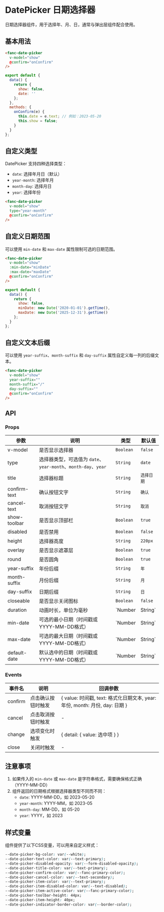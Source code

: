 # DatePicker 日期选择器

日期选择器组件，用于选择年、月、日，通常与弹出层组件配合使用。

## 基本用法

```html
<fanc-date-picker
  v-model="show"
  @confirm="onConfirm"
/>
```

```js
export default {
  data() {
    return {
      show: false,
      date: ''
    };
  },
  methods: {
    onConfirm(e) {
      this.date = e.text; // 例如：2023-05-20
      this.show = false;
    }
  }
};
```

## 自定义类型

DatePicker 支持四种选择类型：

- `date`: 选择年月日（默认）
- `year-month`: 选择年月
- `month-day`: 选择月日
- `year`: 选择年份

```html
<fanc-date-picker
  v-model="show"
  type="year-month"
  @confirm="onConfirm"
/>
```

## 自定义日期范围

可以使用 `min-date` 和 `max-date` 属性限制可选的日期范围。

```html
<fanc-date-picker
  v-model="show"
  :min-date="minDate"
  :max-date="maxDate"
  @confirm="onConfirm"
/>
```

```js
export default {
  data() {
    return {
      show: false,
      minDate: new Date('2020-01-01').getTime(),
      maxDate: new Date('2025-12-31').getTime()
    };
  }
};
```

## 自定义文本后缀

可以使用 `year-suffix`、`month-suffix` 和 `day-suffix` 属性自定义每一列的后缀文本。

```html
<fanc-date-picker
  v-model="show"
  year-suffix=""
  month-suffix="/"
  day-suffix=""
  @confirm="onConfirm"
/>
```

## API

### Props

| 参数 | 说明 | 类型 | 默认值 |
| --- | --- | --- | --- |
| v-model | 是否显示选择器 | `Boolean` | `false` |
| type | 选择器类型，可选值为 `date`、`year-month`、`month-day`、`year` | `String` | `date` |
| title | 选择器标题 | `String` | `选择日期` |
| confirm-text | 确认按钮文字 | `String` | `确认` |
| cancel-text | 取消按钮文字 | `String` | `取消` |
| show-toolbar | 是否显示顶部栏 | `Boolean` | `true` |
| disabled | 是否禁用 | `Boolean` | `false` |
| height | 选择器高度 | `String` | `220px` |
| overlay | 是否显示遮罩层 | `Boolean` | `true` |
| round | 是否圆角 | `Boolean` | `true` |
| year-suffix | 年份后缀 | `String` | `年` |
| month-suffix | 月份后缀 | `String` | `月` |
| day-suffix | 日期后缀 | `String` | `日` |
| closeable | 是否显示关闭图标 | `Boolean` | `false` |
| duration | 动画时长，单位为毫秒 | `Number|String` | `300` |
| min-date | 可选的最小日期（时间戳或YYYY-MM-DD格式） | `Number|String` | 十年前 |
| max-date | 可选的最大日期（时间戳或YYYY-MM-DD格式） | `Number|String` | 十年后 |
| default-date | 默认选中的日期（时间戳或YYYY-MM-DD格式） | `Number|String` | 当前日期 |

### Events

| 事件名 | 说明 | 回调参数 |
| --- | --- | --- |
| confirm | 点击确认按钮时触发 | { value: 时间戳, text: 格式化日期文本, year: 年份, month: 月份, day: 日期 } |
| cancel | 点击取消按钮时触发 | - |
| change | 选项变化时触发 | { detail: { value: 选中项 } } |
| close | 关闭时触发 | - |

## 注意事项

1. 如果传入的 `min-date` 或 `max-date` 是字符串格式，需要确保格式正确（YYYY-MM-DD）
2. 组件返回的日期格式根据选择器类型不同而不同：
   - `date`: YYYY-MM-DD，如 2023-05-20
   - `year-month`: YYYY-MM，如 2023-05
   - `month-day`: MM-DD，如 05-20
   - `year`: YYYY，如 2023

## 样式变量

组件提供了以下CSS变量，可以用来自定义样式：

```css
--date-picker-bg-color: var(--white);
--date-picker-text-color: var(--text-primary);
--date-picker-disabled-opacity: var(--form-disabled-opacity);
--date-picker-title-color: var(--text-primary);
--date-picker-confirm-color: var(--fanc-primary-color);
--date-picker-cancel-color: var(--text-secondary);
--date-picker-item-color: var(--text-primary);
--date-picker-item-disabled-color: var(--text-disabled);
--date-picker-item-active-color: var(--fanc-primary-color);
--date-picker-toolbar-height: 44px;
--date-picker-item-height: 40px;
--date-picker-indicator-border-color: var(--border-color);
``` 